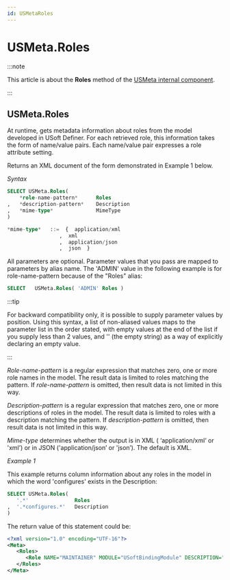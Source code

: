 ```yaml
---
id: USMetaRoles
---
```


# USMeta.Roles




:::note

This article is about the **Roles** method of the [USMeta internal component](/docs/Extensions/USMeta_internal_component).

:::

## **USMeta.Roles**

At runtime, gets metadata information about roles from the model developed in USoft Definer. For each retrieved role, this information takes the form of name/value pairs. Each name/value pair expresses a role attribute setting.

Returns an XML document of the form demonstrated in Example 1 below.

*Syntax*

```sql
SELECT USMeta.Roles(
    *role-name-pattern*      Roles
,   *description-pattern*    Description
,   *mime-type*              MimeType
)

*mime-type*   ::=  {  application/xml
                 ,  xml
                 ,  application/json
                 ,  json  }
```

All parameters are optional. Parameter values that you pass are mapped to parameters by alias name. The 'ADMIN' value in the following example is for role-name-pattern because of the "Roles" alias:

```sql
SELECT   USMeta.Roles( 'ADMIN' Roles )
```


:::tip

For backward compatibility only, it is possible to supply parameter values by position. Using this syntax, a list of non-aliased values maps to the parameter list in the order stated, with empty values at the end of the list if you supply less than 2 values, and '' (the empty string) as a way of explicitly declaring an empty value.

:::

*Role-name-pattern* is a regular expression that matches zero, one or more role names in the model. The result data is limited to roles matching the pattern. If *role-name-pattern* is omitted, then result data is not limited in this way.

*Description-pattern* is a regular expression that matches zero, one or more descriptions of roles in the model. The result data is limited to roles with a description matching the pattern. If *description-pattern* is omitted, then result data is not limited in this way.

*Mime-type* determines whether the output is in XML ( ‘application/xml‘ or 'xml’) or in JSON ('application/json’ or 'json’). The default is XML.

*Example 1*

This example returns column information about any roles in the model in which the word 'configures' exists in the Description:

```sql
SELECT USMeta.Roles(
   '.*'               Roles
,  '.*configures.*'   Description
)
```

The return value of this statement could be:

```xml
<?xml version="1.0" encoding="UTF-16"?>
<Meta>
   <Roles>
      <Role NAME="MAINTAINER" MODULE="USoftBindingModule" DESCRIPTION="Person who configures the app" DEPLOYMENT_CONFIGURATION=""/>
   </Roles>
</Meta>
```

 